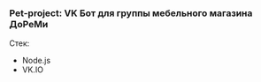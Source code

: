 <h3>Pet-project: VK Бот для группы мебельного магазина ДоРеМи</h3>

<p>Стек:</p>
<ul> 
    <li>Node.js</li>
    <li>VK.IO</li>
</ul>
